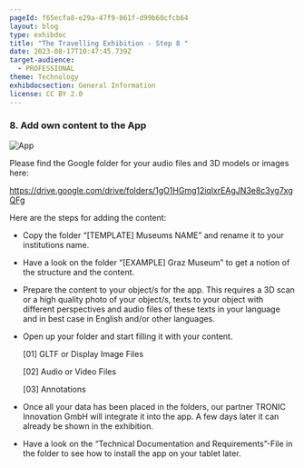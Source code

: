 ```yaml
---
pageId: f65ecfa8-e29a-47f9-861f-d99b60cfcb64
layout: blog
type: exhibdoc
title: "The Travelling Exhibition - Step 8 "
date: 2023-08-17T10:47:45.739Z
target-audience:
  - PROFESSIONAL
theme: Technology
exhibdocsection: General Information
license: CC BY 2.0
---
```

### 8﻿. Add own content to the App 

![App](https://ucarecdn.com/65084deb-19e2-4c43-ad9c-98c747a96290/)

Please find the Google folder for your audio files and 3D models or images here:

<https://drive.google.com/drive/folders/1gO1HGmg12iqlxrEAgJN3e8c3yg7xgQFg>

Here are the steps for adding the content:

* Copy the folder “\[TEMPLATE] Museums NAME” and rename it to your institutions name.
* Have a look on the folder “\[EXAMPLE] Graz Museum” to get a notion of the structure and the content.
* Prepare the content to your object/s for the app. This requires a 3D scan or a high quality photo of your object/s, texts to your object with different perspectives and audio files of these texts in your language and in best case in English and/or other languages.
* Open up your folder and start filling it with your content.

   \[01] GLTF or Display Image Files          

  \[02] Audio or Video Files

  \[03] Annotations
* Once all your data has been placed in the folders, our partner TRONIC Innovation GmbH will integrate it into the app. A few days later it can already be shown in the exhibition.
* Have a look on the “Technical Documentation and Requirements”-File in the folder to see how to install the app on your tablet later.